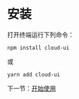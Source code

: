 # 安装

打开终端运行下列命令：

```
npm install cloud-ui
```

或

```
yarn add cloud-ui
```

下一节：[开始使用](#/doc/get-started)